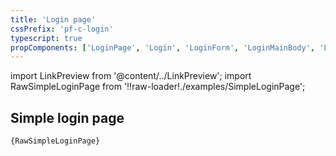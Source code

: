 ```yaml
---
title: 'Login page'
cssPrefix: 'pf-c-login'
typescript: true
propComponents: ['LoginPage', 'Login', 'LoginForm', 'LoginMainBody', 'LoginMainHeader', 'LoginHeader', 'LoginFooter', 'LoginMainFooter', 'LoginFooterItem', 'LoginMainFooterBandItem', 'LoginMainFooterLinksItem']
---
```


import LinkPreview from '@content/../LinkPreview';
import RawSimpleLoginPage from '!!raw-loader!./examples/SimpleLoginPage';

## Simple login page
<LinkPreview name="Login Page Example" path="simpleloginpage" />

<code className="language-nolive">{RawSimpleLoginPage}</code>
